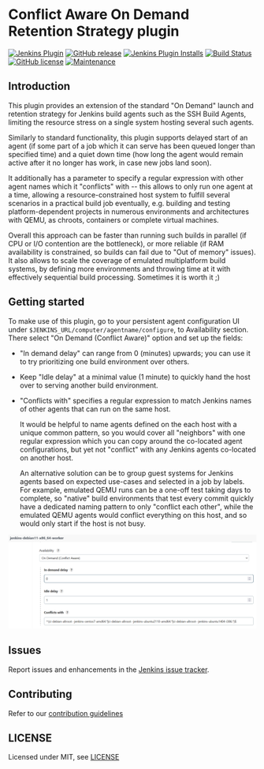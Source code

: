 # Conflict Aware On Demand Retention Strategy plugin

[![Jenkins Plugin](https://img.shields.io/jenkins/plugin/v/conflict-aware-ondemand-strategy.svg)](https://plugins.jenkins.io/conflict-aware-ondemand-strategy)
[![GitHub release](https://img.shields.io/github/release/jenkinsci/conflict-aware-ondemand-strategy-plugin.svg?label=release)](https://github.com/jenkinsci/conflict-aware-ondemand-strategy-plugin/releases/latest)
[![Jenkins Plugin Installs](https://img.shields.io/jenkins/plugin/i/conflict-aware-ondemand-strategy.svg?color=blue)](https://plugins.jenkins.io/conflict-aware-ondemand-strategy)
[![Build Status](https://ci.jenkins.io/job/Plugins/job/conflict-aware-ondemand-strategy-plugin/job/main/badge/icon)](https://ci.jenkins.io/job/Plugins/job/conflict-aware-ondemand-strategy-plugin/job/main/)
[![GitHub license](https://img.shields.io/github/license/jenkinsci/conflict-aware-ondemand-strategy-plugin.svg)](https://github.com/jenkinsci/conflict-aware-ondemand-strategy-plugin/blob/main/LICENSE.txt)
[![Maintenance](https://img.shields.io/maintenance/yes/2025.svg)](https://github.com/jenkinsci/conflict-aware-ondemand-strategy-plugin)

## Introduction

This plugin provides an extension of the standard "On Demand" launch and
retention strategy for Jenkins build agents such as the SSH Build Agents,
limiting the resource stress on a single system hosting several such agents.

Similarly to standard functionality, this plugin supports delayed start
of an agent (if some part of a job which it can serve has been queued
longer than specified time) and a quiet down time (how long the agent
would remain active after it no longer has work, in case new jobs land
soon).

It additionally has a parameter to specify a regular expression with
other agent names which it "conflicts" with -- this allows to only
run one agent at a time, allowing a resource-constrained host system
to fulfill several scenarios in a practical build job eventually,
e.g. building and testing platform-dependent projects in numerous
environments and architectures with QEMU, as chroots, containers or
complete virtual machines.

Overall this approach can be faster than running such builds in parallel
(if CPU or I/O contention are the bottleneck), or more reliable (if RAM
availability is constrained, so builds can fail due to "Out of memory"
issues). It also allows to scale the coverage of emulated multiplatform
build systems, by defining more environments and throwing time at it
with effectively sequential build processing. Sometimes it is worth it ;)

## Getting started

To make use of this plugin, go to your persistent agent configuration
UI under `$JENKINS_URL/computer/agentname/configure`, to Availability
section. There select "On Demand (Conflict Aware)" option and set up
the fields:

* "In demand delay" can range from 0 (minutes) upwards; you can use
  it to try prioritizing one build environment over others.

* Keep "Idle delay" at a minimal value (1 minute) to quickly hand the
  host over to serving another build environment.

* "Conflicts with" specifies a regular expression to match Jenkins names
  of other agents that can run on the same host.

    It would be helpful to name agents defined on the each host with
    a unique common pattern, so you would cover all "neighbors" with
    one regular expression which you can copy around the co-located
    agent configurations, but yet not "conflict" with any Jenkins
    agents co-located on another host.

    An alternative solution can be to group guest systems for Jenkins
    agents based on expected use-cases and selected in a job by labels.
    For example, emulated QEMU runs can be a one-off test taking days
    to complete, so "native" build environments that test every commit
    quickly have a dedicated naming pattern to only "conflict each other",
    while the emulated QEMU agents would conflict everything on this
    host, and so would only start if the host is not busy.

![Example configuration](conflict-aware-ondemand-example.png)

## Issues

Report issues and enhancements in the [Jenkins issue tracker](https://issues.jenkins-ci.org/).

## Contributing

Refer to our [contribution guidelines](https://github.com/jenkinsci/.github/blob/master/CONTRIBUTING.md)

## LICENSE

Licensed under MIT, see [LICENSE](LICENSE.md)

